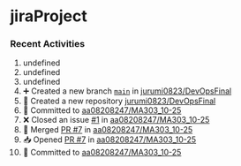 # jiraProject

### Recent Activities
<!--START_SECTION:activity-->
1. undefined
2. undefined
3. undefined
4. ➕ Created a new branch [`main`](https://github.com/jurumi0823/DevOpsFinal/tree/main) in [jurumi0823/DevOpsFinal](https://github.com/jurumi0823/DevOpsFinal)
5. 🎉 Created a new repository [jurumi0823/DevOpsFinal](https://github.com/jurumi0823/DevOpsFinal)
6. 📝 Committed to [aa08208247/MA303_10-25](https://github.com/aa08208247/MA303_10-25/commit/ed62315bf44951aad36f1811b9374db1b44cbf31)
7. ❌ Closed an issue [#1](https://github.com/aa08208247/MA303_10-25/issues/1) in [aa08208247/MA303_10-25](https://github.com/aa08208247/MA303_10-25)
8. 🔀 Merged [PR #7](https://github.com/aa08208247/MA303_10-25/pull/7) in [aa08208247/MA303_10-25](https://github.com/aa08208247/MA303_10-25)
9. 📥 Opened [PR #7](https://github.com/aa08208247/MA303_10-25/pull/7) in [aa08208247/MA303_10-25](https://github.com/aa08208247/MA303_10-25)
10. 📝 Committed to [aa08208247/MA303_10-25](https://github.com/aa08208247/MA303_10-25/commit/ed62315bf44951aad36f1811b9374db1b44cbf31)
<!--END_SECTION:activity-->
